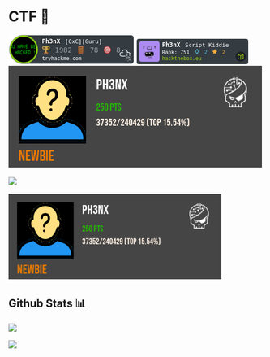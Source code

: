 # CTF 📝
![alt text](Ph3nX1.png)
![alt text](292790.png)
![alt text](rootme.png)

<a href="https://github.com/Ph3nX-Z/">
  <img align="center" src="https://github-readme-stats.vercel.app/api?username=Ph3nX-Z&show_icons=true&theme=gotham&?count_private=true&include_all_commits=true" length="100" width="420">
  <br>
  <br>
  <img src="rootme.png" length="100" width="420">
</a>

## Github Stats 📊
<a href="https://github.com/Ph3nX-Z/">
  <img align="center" src="https://github-readme-stats.vercel.app/api?username=Ph3nX-Z&show_icons=true&theme=gotham&?count_private=true&include_all_commits=true" length="100" width="420">
  <br>
  <br>
  <img src="https://github-readme-stats.vercel.app/api/top-langs/?username=Ph3nX-Z&layout=compact&theme=gotham" length="100" width="420">
</a>
